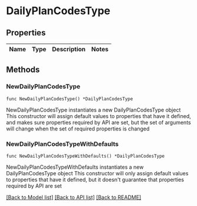 # DailyPlanCodesType

## Properties

Name | Type | Description | Notes
------------ | ------------- | ------------- | -------------

## Methods

### NewDailyPlanCodesType

`func NewDailyPlanCodesType() *DailyPlanCodesType`

NewDailyPlanCodesType instantiates a new DailyPlanCodesType object
This constructor will assign default values to properties that have it defined,
and makes sure properties required by API are set, but the set of arguments
will change when the set of required properties is changed

### NewDailyPlanCodesTypeWithDefaults

`func NewDailyPlanCodesTypeWithDefaults() *DailyPlanCodesType`

NewDailyPlanCodesTypeWithDefaults instantiates a new DailyPlanCodesType object
This constructor will only assign default values to properties that have it defined,
but it doesn't guarantee that properties required by API are set


[[Back to Model list]](../README.md#documentation-for-models) [[Back to API list]](../README.md#documentation-for-api-endpoints) [[Back to README]](../README.md)


